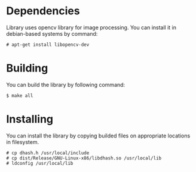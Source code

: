 # Dependencies

Library uses opencv library for image processing. You can install it in debian-based systems by command:

```
# apt-get install libopencv-dev
```

# Building

You can build the library by following command:

```
$ make all
```

# Installing

You can install the library by copying builded files on appropriate locations in filesystem.

```
# cp dhash.h /usr/local/include
# cp dist/Release/GNU-Linux-x86/libdhash.so /usr/local/lib
# ldconfig /usr/local/lib
```
